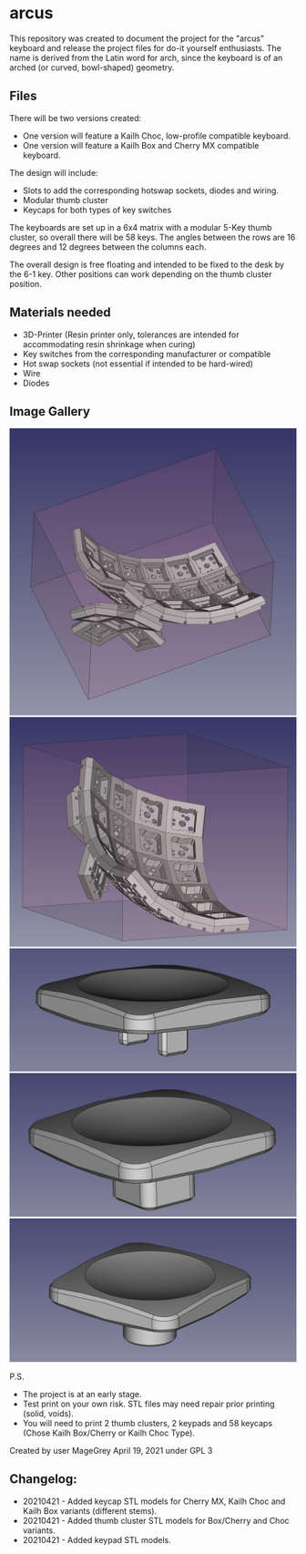 # arcus
This repository was created to document the project for the "arcus" keyboard and release the project files for do-it yourself enthusiasts. 
The name is derived from the Latin word for arch, since the keyboard is of an arched (or curved, bowl-shaped) geometry.

## Files
There will be two versions created:
- One version will feature a Kailh Choc, low-profile compatible keyboard. 
- One version will feature a Kailh Box and Cherry MX compatible keyboard.

The design will include:
- Slots to add the corresponding hotswap sockets, diodes and wiring.
- Modular thumb cluster
- Keycaps for both types of key switches

The keyboards are set up in a 6x4 matrix with a modular 5-Key thumb cluster, so overall there will be 58 keys.
The angles between the rows are 16 degrees and 12 degrees between the columns each.

The overall design is free floating and intended to be fixed to the desk by the 6-1 key. Other positions can work depending on the thumb cluster position.

## Materials needed
- 3D-Printer (Resin printer only, tolerances are intended for accommodating resin shrinkage when curing)
- Key switches from the corresponding manufacturer or compatible
- Hot swap sockets (not essential if intended to be hard-wired)
- Wire
- Diodes

## Image Gallery
![Low-Profile 4x6 Keyboard](https://github.com/MageGrey/arcus/blob/main/images/1-Kailh-Choc-Keyboard.jpg?raw=true)
![Standard 4x6 Keyboard](https://github.com/MageGrey/arcus/blob/main/images/2-Kailh-Box-Keyboard.jpg?raw=true)
![Low-Profile (Choc) Keycap](https://github.com/MageGrey/arcus/blob/main/images/3-Kailh-Choc-Keycap.jpg?raw=true)
![Standard (Box) Keycap](https://github.com/MageGrey/arcus/blob/main/images/4-Kailh-Box-Keycap.jpg?raw=true)
![Standard (Cherry MX) Keycap](https://github.com/MageGrey/arcus/blob/main/images/5-Cherry-MX-Keycap.jpg?raw=true)


P.S. 
- The project is at an early stage. 
- Test print on your own risk. STL files may need repair prior printing (solid, voids).
- You will need to print 2 thumb clusters, 2 keypads and 58 keycaps (Chose Kailh Box/Cherry or Kailh Choc Type).

Created by user MageGrey April 19, 2021 under GPL 3

## Changelog:
- 20210421 - Added keycap STL models for Cherry MX, Kailh Choc and Kailh Box variants (different stems).
- 20210421 - Added thumb cluster STL models for Box/Cherry and Choc variants.
- 20210421 - Added keypad STL models.

